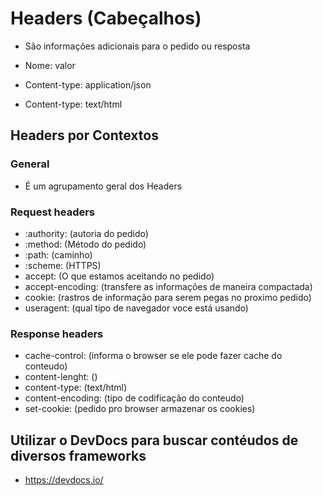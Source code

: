# Headers (Cabeçalhos)

* São informações adicionais para o pedido ou resposta 

* Nome: valor 
* Content-type: application/json 
* Content-type: text/html

## Headers por Contextos

### General

* É um agrupamento geral dos Headers

### Request headers

* :authority: (autoria do pedido)
* :method: (Método do pedido)
* :path: (caminho)
* :scheme: (HTTPS)
* accept: (O que estamos aceitando no pedido)
* accept-encoding: (transfere as informações de maneira compactada)
* cookie: (rastros de informação para serem pegas no proximo pedido)
* useragent: (qual tipo de navegador voce está usando)

### Response headers

* cache-control: (informa o browser se ele pode fazer cache do conteudo)
* content-lenght: ()
* content-type: (text/html)
* content-encoding: (tipo de codificação do conteudo)
* set-cookie: (pedido pro browser armazenar os cookies)

## Utilizar o DevDocs para buscar contéudos de diversos frameworks

* https://devdocs.io/
